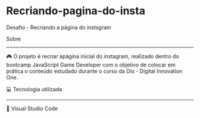 # Recriando-pagina-do-insta
 Desafio - Recriando a página do instsgram

Sobre
_________________________________________________________________________
:video_game: O projeto é recriar  apágina inicial do instagram, realizado dentro do bootcamp JavaScript Game Developer com o objetivo de colocar em prática o conteúdo estudado durante o curso da Dio - Digital Innovation One.

:computer: Tecnologia utilizada
_________________________________________________________________________

:wrench: Visual Studio Code